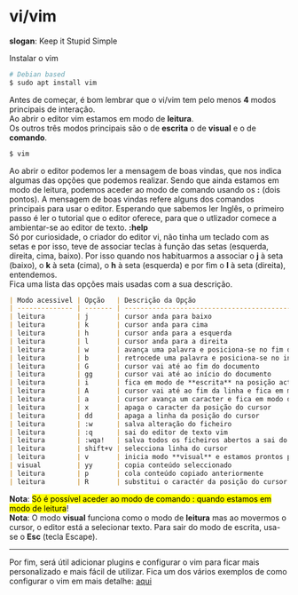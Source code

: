 # vi/vim

<b>slogan</b>: Keep it Stupid Simple

Instalar o vim

```sh
# Debian based
$ sudo apt install vim
```

Antes de começar, é bom lembrar que o vi/vim tem pelo menos <b>4</b> modos principais de interação.<br>
Ao abrir o editor vim estamos em modo de <b>leitura</b>.<br>
Os outros três modos principais são o de <b>escrita</b> o de <b>visual</b> e o de <b>comando</b>.<br>

```sh
$ vim
```

Ao abrir o editor podemos ler a mensagem de boas vindas, que nos indica algumas das opções que podemos realizar.
Sendo que ainda estamos em modo de leitura, podemos aceder ao modo de comando usando os <b>:</b> (dois pontos).
A mensagem de boas vindas refere alguns dos comandos principais para usar o editor.
Esperando que sabemos ler Inglês, o primeiro passo é ler o tutorial que o editor oferece, para que o utlizador
comece a ambientar-se ao editor de texto. <b>:help</b><br>
Só por curiosidade, o criador do editor vi, não tinha um teclado com as setas e por isso, teve de associar teclas à
função das setas (esquerda, direita, cima, baixo). Por isso quando nos habituarmos a associar o <b>j</b> à seta (baixo),
o <b>k</b> à seta (cima), o <b>h</b> à seta (esquerda) e por fim o <b>l</b> à seta (direita), entendemos.
<br>Fica uma lista das opções mais usadas com a sua descrição.

```markdown
| Modo acessivel | Opção   | Descrição da Opção                                                |
| -------------- | ------- | ----------------------------------------------------------------- |
| leitura        | j       | cursor anda para baixo                                            |
| leitura        | k       | cursor anda para cima                                             |
| leitura        | h       | cursor anda para a esquerda                                       |
| leitura        | l       | cursor anda para a direita                                        |
| leitura        | w       | avança uma palavra e posiciona-se no fim da mesma                 |
| leitura        | b       | retrocede uma palavra e posiciona-se no início da mesma           |
| leitura        | G       | cursor vai até ao fim do documento                                |
| leitura        | gg      | cursor vai até ao início do documento                             |
| leitura        | i       | fica em modo de **escrita** na posição actual do cursor           |
| leitura        | A       | cursor vai até ao fim da linha e fica em modo de **escrita**      |
| leitura        | a       | cursor avança um caracter e fica em modo de **escrita**           |
| leitura        | x       | apaga o caracter da posição do cursor                             |
| leitura        | dd      | apaga a linha da posição do cursor                                |
| leitura        | :w      | salva alteração do ficheiro                                       |
| leitura        | :q      | sai do editor de texto vim                                        |
| leitura        | :wqa!   | salva todos os ficheiros abertos a sai do editor                  |
| leitura        | shift+v | selecciona linha do cursor                                        |
| leitura        | v       | inicia modo **visual** e estamos prontos para selecionar conteúdo |
| visual         | yy      | copia conteúdo seleccionado                                       |
| leitura        | p       | cola conteúdo copiado anteriormente                               |
| leitura        | R       | substitui o caractér da posição do cursor                         |
```

<b>Nota</b>: <mark>Só é possível aceder ao modo de comando : quando estamos em modo de leitura</mark>! <br>
<b>Nota</b>: O modo <b>visual</b> funciona como o modo de <b>leitura</b> mas ao movermos o cursor, o editor está a
selecionar texto. Para sair do modo de escrita, usa-se o <b>Esc</b> (tecla Escape).

<hr>

Por fim, será útil adicionar plugins e configurar o vim para ficar mais personalizado e mais fácil de utilizar.
Fica um dos vários exemplos de como configurar o vim em mais detalhe: [aqui](./vim_config.md)
